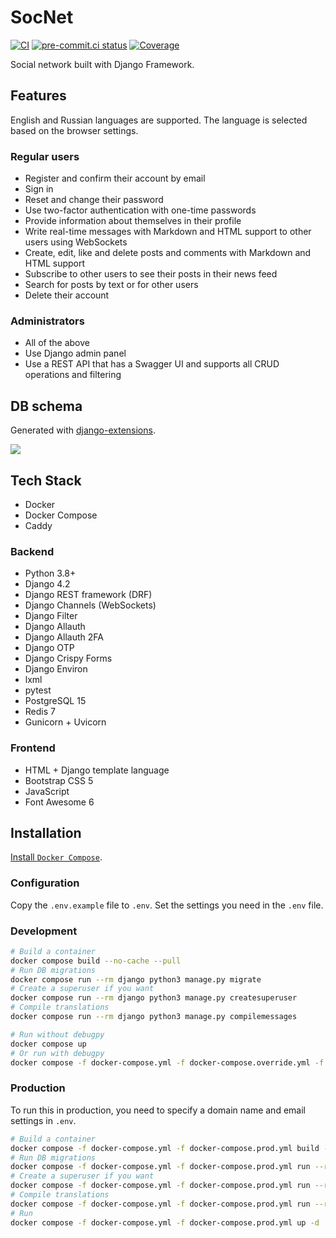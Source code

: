 # SocNet

[![CI](https://github.com/monosans/socnet/actions/workflows/ci.yml/badge.svg?branch=main&event=push)](https://github.com/monosans/socnet/actions/workflows/ci.yml?query=event%3Apush+branch%3Amain)
[![pre-commit.ci status](https://results.pre-commit.ci/badge/github/monosans/socnet/main.svg)](https://results.pre-commit.ci/latest/github/monosans/socnet/main)
[![Coverage](https://img.shields.io/codecov/c/github/monosans/socnet/main?logo=codecov)](https://codecov.io/gh/monosans/socnet)

Social network built with Django Framework.

## Features

English and Russian languages ​​are supported. The language is selected based on the browser settings.

### Regular users

- Register and confirm their account by email
- Sign in
- Reset and change their password
- Use two-factor authentication with one-time passwords
- Provide information about themselves in their profile
- Write real-time messages with Markdown and HTML support to other users using WebSockets
- Create, edit, like and delete posts and comments with Markdown and HTML support
- Subscribe to other users to see their posts in their news feed
- Search for posts by text or for other users
- Delete their account

### Administrators

- All of the above
- Use Django admin panel
- Use a REST API that has a Swagger UI and supports all CRUD operations and filtering

## DB schema

Generated with [django-extensions](https://github.com/django-extensions/django-extensions).

![](https://user-images.githubusercontent.com/76561516/224795816-22bf775e-ced0-44ca-a8ef-b3501179a182.png)

## Tech Stack

- Docker
- Docker Compose
- Caddy

### Backend

- Python 3.8+
- Django 4.2
- Django REST framework (DRF)
- Django Channels (WebSockets)
- Django Filter
- Django Allauth
- Django Allauth 2FA
- Django OTP
- Django Crispy Forms
- Django Environ
- lxml
- pytest
- PostgreSQL 15
- Redis 7
- Gunicorn + Uvicorn

### Frontend

- HTML + Django template language
- Bootstrap CSS 5
- JavaScript
- Font Awesome 6

## Installation

[Install `Docker Compose`](https://docs.docker.com/compose/install/).

### Configuration

Copy the `.env.example` file to `.env`. Set the settings you need in the `.env` file.

### Development

```bash
# Build a container
docker compose build --no-cache --pull
# Run DB migrations
docker compose run --rm django python3 manage.py migrate
# Create a superuser if you want
docker compose run --rm django python3 manage.py createsuperuser
# Compile translations
docker compose run --rm django python3 manage.py compilemessages

# Run without debugpy
docker compose up
# Or run with debugpy
docker compose -f docker-compose.yml -f docker-compose.override.yml -f docker-compose.debugpy.yml up
```

### Production

To run this in production, you need to specify a domain name and email settings in `.env`.

```bash
# Build a container
docker compose -f docker-compose.yml -f docker-compose.prod.yml build --no-cache --pull
# Run DB migrations
docker compose -f docker-compose.yml -f docker-compose.prod.yml run --rm django python3 manage.py migrate
# Create a superuser if you want
docker compose -f docker-compose.yml -f docker-compose.prod.yml run --rm django python3 manage.py createsuperuser
# Compile translations
docker compose -f docker-compose.yml -f docker-compose.prod.yml run --rm django python3 manage.py compilemessages
# Run
docker compose -f docker-compose.yml -f docker-compose.prod.yml up -d
```
